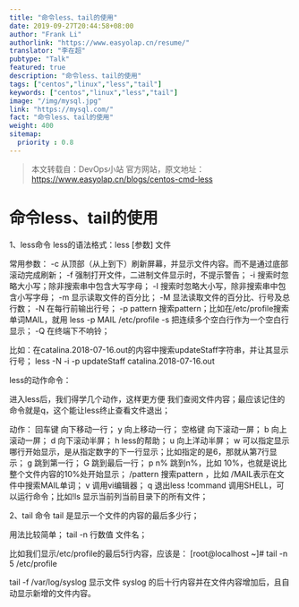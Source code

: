 ```yaml
---
title: "命令less、tail的使用"
date: 2019-09-27T20:44:58+08:00
author: "Frank Li"
authorlink: "https://www.easyolap.cn/resume/"
translator: "李在超"
pubtype: "Talk"
featured: true
description: "命令less、tail的使用"
tags: ["centos","linux","less","tail"]
keywords: ["centos","linux","less","tail"]
image: "/img/mysql.jpg"
link: "https://mysql.com/"
fact: "命令less、tail的使用"
weight: 400
sitemap:
  priority : 0.8
---
```


> 本文转载自：DevOps小站 官方网站，原文地址：https://www.easyolap.cn/blogs/centos-cmd-less

# 命令less、tail的使用

1、less命令
less的语法格式：less [参数] 文件

常用参数：
-c 从顶部（从上到下）刷新屏幕，并显示文件内容。而不是通过底部滚动完成刷新；
-f 强制打开文件，二进制文件显示时，不提示警告；
-i 搜索时忽略大小写；除非搜索串中包含大写字母；
-I 搜索时忽略大小写，除非搜索串中包含小写字母；
-m 显示读取文件的百分比；
-M 显法读取文件的百分比、行号及总行数；
-N 在每行前输出行号；
-p pattern 搜索pattern；比如在/etc/profile搜索单词MAIL，就用 less -p MAIL /etc/profile
-s 把连续多个空白行作为一个空白行显示；
-Q 在终端下不响铃；

比如：在catalina.2018-07-16.out的内容中搜索updateStaff字符串，并让其显示行号；
less -N -i -p updateStaff catalina.2018-07-16.out

less的动作命令：

进入less后，我们得学几个动作，这样更方便 我们查阅文件内容；最应该记住的命令就是q，这个能让less终止查看文件退出；

动作：
回车键 向下移动一行；
y 向上移动一行；
空格键 向下滚动一屏；
b 向上滚动一屏；
d 向下滚动半屏；
h less的帮助；
u 向上洋动半屏；
w 可以指定显示哪行开始显示，是从指定数字的下一行显示；比如指定的是6，那就从第7行显示；
g 跳到第一行；
G 跳到最后一行；
p n% 跳到n%，比如 10%，也就是说比整个文件内容的10%处开始显示；
/pattern 搜索pattern ，比如 /MAIL表示在文件中搜索MAIL单词；
v 调用vi编辑器；
q 退出less
!command 调用SHELL，可以运行命令；比如!ls 显示当前列当前目录下的所有文件；

2、tail 命令
tail 是显示一个文件的内容的最后多少行；

用法比较简单；
tail   -n 行数值 文件名；

比如我们显示/etc/profile的最后5行内容，应该是：
[root@localhost ~]# tail -n 5 /etc/profile

tail -f /var/log/syslog 显示文件 syslog 的后十行内容并在文件内容增加后，且自动显示新增的文件内容。
